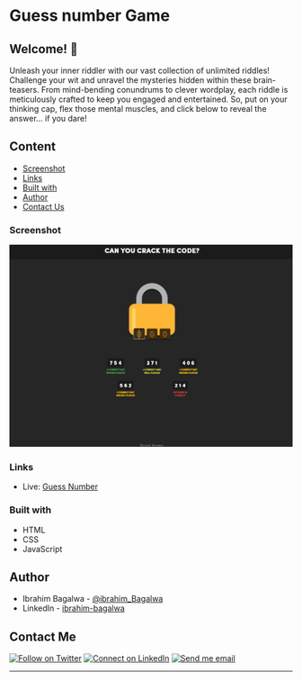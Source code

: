 # Guess number Game

## Welcome! 👋

Unleash your inner riddler with our vast collection of unlimited riddles! Challenge your wit and unravel the mysteries hidden within these brain-teasers. From mind-bending conundrums to clever wordplay, each riddle is meticulously crafted to keep you engaged and entertained. So, put on your thinking cap, flex those mental muscles, and click below to reveal the answer... if you dare!

## Content

- [Screenshot](#screenshot)
- [Links](#links)
- [Built with](#built-with)
- [Author](#author)
- [Contact Us](#contact-Us)

### Screenshot

![Guess-Game](./assets/guessNumber.PNG)

### Links

- Live: [Guess Number](https://sparkling-swan-c258aa.netlify.app/)

### Built with

- HTML
- CSS
- JavaScript

## Author

- Ibrahim Bagalwa - [@ibrahim_Bagalwa](https://twitter.com/ibrahim_Bagalwa)
- LinkedIn - [ibrahim-bagalwa](https://www.linkedin.com/in/IbrahimBagalwa)

## Contact Me

<p align="left">

[![Follow on Twitter](https://img.shields.io/badge/--twitter?label=Twitter&logo=Twitter&style=social)](https://twitter.com/ibrahim_Bagalwa) [![Connect on LinkedIn](https://img.shields.io/badge/--linkedin?label=LinkedIn&logo=LinkedIn&style=social)](https://www.linkedin.com/in/IbrahimBagalwa) [![Send me email](https://img.shields.io/badge/--gmail?label=Gmail&logo=Gmail&style=social)](mailto:bagmurhulaibrahim@gmail.com)

---

</p>
